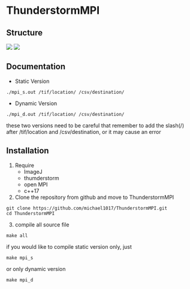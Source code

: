 # ThunderstormMPI
## Structure
![](https://i.imgur.com/ICSdlt9.png)
![](https://i.imgur.com/mHbnM1v.png)

## Documentation
* Static Version
```
./mpi_s.out /tif/location/ /csv/destination/
```
* Dynamic Version
```
./mpi_d.out /tif/location/ /csv/destination/
```
these two versions need to be careful that remember to add the slash(/) after /tif/location and /csv/destination, or it may cause an error
## Installation
1. Require
    * ImageJ
    * thumderstorm
    * open MPI
    * c++17
2. Clone the repository from github and move to ThunderstormMPI
```
git clone https://github.com/michael1017/ThunderstormMPI.git
cd ThunderstormMPI
```
3. compile all source file
```
make all
```
if you would like to compile static version only, just
```
make mpi_s
```
or only dynamic version
```
make mpi_d
```
